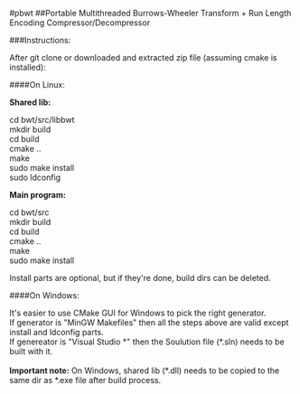 #pbwt
##Portable Multithreaded Burrows-Wheeler Transform + Run Length Encoding Compressor/Decompressor

###Instructions:

After git clone or downloaded and extracted zip file (assuming cmake is installed):<br />

####On Linux:

**Shared lib:**<br />

cd bwt/src/libbwt<br />
mkdir build<br />
cd build<br />
cmake ..<br />
make<br />
sudo make install<br />
sudo ldconfig<br />

**Main program:**<br />

cd bwt/src<br />
mkdir build<br />
cd build<br />
cmake ..<br />
make<br />
sudo make install<br />

Install parts are optional, but if they're done, build dirs can be deleted.<br />


####On Windows:

It's easier to use CMake GUI for Windows to pick the right generator.<br />
If generator is "MinGW Makefiles" then all the steps above are valid except install and ldconfig parts.<br />
If genereator is "Visual Studio \*" then the Soulution file (\*.sln) needs to be built with it.<br /><br />
**Important note:** On Windows, shared lib (\*.dll) needs to be copied to the same dir as \*.exe file after build process.